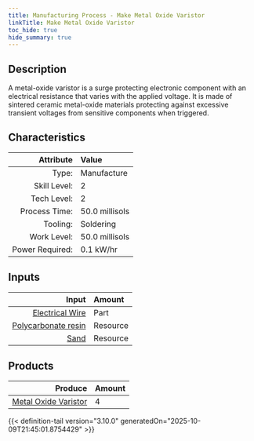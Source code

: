 ```yaml
---
title: Manufacturing Process - Make Metal Oxide Varistor
linkTitle: Make Metal Oxide Varistor
toc_hide: true
hide_summary: true
---
```

<!-- This is generated by the MarsSim HelpGenertor, do not edit. -->

## Description
 A metal-oxide varistor is a surge protecting electronic component with an &#10;&#9;&#9;&#9;electrical resistance that varies with the applied voltage. It is made of sintered ceramic&#10;&#9;&#9;&#9;metal-oxide materials protecting against excessive transient voltages from sensitive components &#10;&#9;&#9;&#9;when triggered.&#10;&#9;&#9;

## Characteristics

| Attribute      | Value |
|--------:|:------|
|Type:|Manufacture|
|Skill Level:|2|
|Tech Level:|2|
|Process Time:|50.0 millisols|
|Tooling:|Soldering|
|Work Level:|50.0 millisols|
|Power Required:|0.1 kW/hr|

## Inputs

| Input      | Amount |
|--------:|:------|
|[Electrical Wire](/docs/definitions/part/electrical-wire)|Part|1|
|[Polycarbonate resin](/docs/definitions/resource/polycarbonate-resin)|Resource|0.05 kg|
|[Sand](/docs/definitions/resource/sand)|Resource|0.25 kg|

## Products


| Produce      | Amount |
|--------:|:------|
|[Metal Oxide Varistor](/docs/definitions/part/metal-oxide-varistor)|4|



{{< definition-tail version="3.10.0" generatedOn="2025-10-09T21:45:01.8754429" >}}



